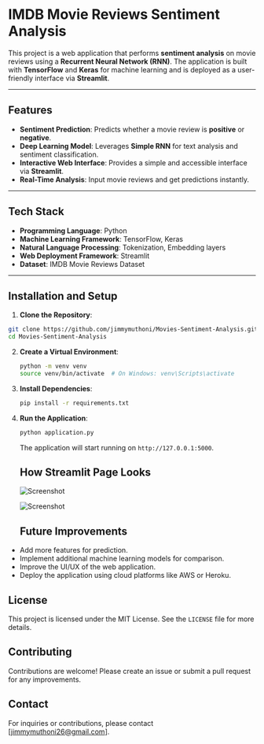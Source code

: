 # IMDB Movie Reviews Sentiment Analysis

This project is a web application that performs **sentiment analysis** on movie reviews using a **Recurrent Neural Network (RNN)**. The application is built with **TensorFlow** and **Keras** for machine learning and is deployed as a user-friendly interface via **Streamlit**.

---

## Features

- **Sentiment Prediction**: Predicts whether a movie review is **positive** or **negative**.
- **Deep Learning Model**: Leverages **Simple RNN** for text analysis and sentiment classification.
- **Interactive Web Interface**: Provides a simple and accessible interface via **Streamlit**.
- **Real-Time Analysis**: Input movie reviews and get predictions instantly.

---

## Tech Stack

- **Programming Language**: Python
- **Machine Learning Framework**: TensorFlow, Keras
- **Natural Language Processing**: Tokenization, Embedding layers
- **Web Deployment Framework**: Streamlit
- **Dataset**: IMDB Movie Reviews Dataset

---

## Installation and Setup

1. **Clone the Repository**:
```bash
git clone https://github.com/jimmymuthoni/Movies-Sentiment-Analysis.git
cd Movies-Sentiment-Analysis
```
2. **Create a Virtual Environment**:
   ```bash
   python -m venv venv
   source venv/bin/activate  # On Windows: venv\Scripts\activate
   ```
3. **Install Dependencies**:
   ```bash
   pip install -r requirements.txt
   ```

4. **Run the Application**:
   ```bash
   python application.py
   ```

   The application will start running on `http://127.0.0.1:5000`.
   ## How Streamlit Page Looks
   ![Screenshot]()
   
   ![Screenshot]()

   ## Future Improvements

- Add more features for prediction.
- Implement additional machine learning models for comparison.
- Improve the UI/UX of the web application.
- Deploy the application using cloud platforms like AWS or Heroku.

## License

This project is licensed under the MIT License. See the `LICENSE` file for more details.

## Contributing

Contributions are welcome! Please create an issue or submit a pull request for any improvements.


## Contact
For inquiries or contributions, please contact [jimmymuthoni26@gmail.com].
   


